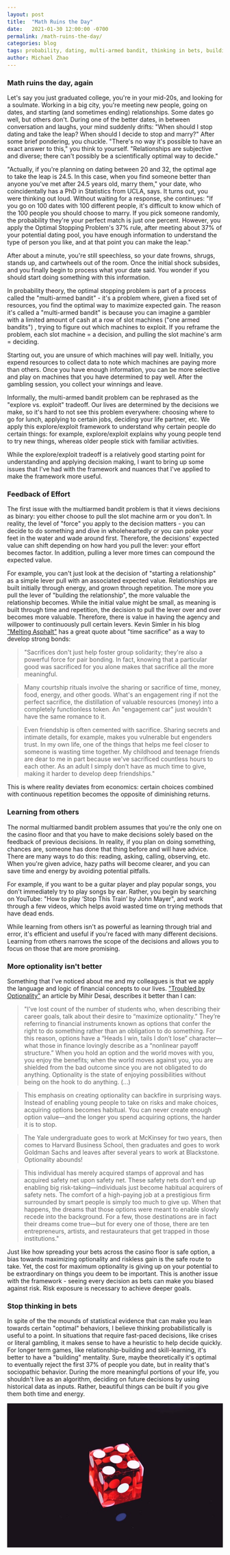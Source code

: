 ```yaml
---
layout: post
title:  "Math Ruins the Day"
date:   2021-01-30 12:00:00 -0700
permalink: /math-ruins-the-day/
categories: blog
tags: probability, dating, multi-armed bandit, thinking in bets, building, math 
author: Michael Zhao
---
```

### Math ruins the day, again
Let's say you just graduated college, you're in your mid-20s, and looking for a soulmate. Working in a big city, you're meeting new people, going on dates, and starting (and sometimes ending) relationships. Some dates go well, but others don't. During one of the better dates, in between conversation and laughs, your mind suddenly drifts: "When should I stop dating and take the leap? When should I decide to stop and marry?" After some brief pondering, you chuckle. "There's no way it's possible to have an exact answer to this," you think to yourself. "Relationships are subjective and diverse; there can't possibly be a scientifically optimal way to decide."

"Actually, if you're planning on dating between 20 and 32, the optimal age to take the leap is 24.5. In this case, when you find someone better than anyone you've met after 24.5 years old, marry them," your date, who coincidentally has a PhD in Statistics from UCLA, says. It turns out, you were thinking out loud. Without waiting for a response, she continues: "If you go on 100 dates with 100 different people, it's difficult to know which of the 100 people you should choose to marry. If you pick someone randomly, the probability they're your perfect match is just one percent. However, you apply the Optimal Stopping Problem's 37% rule, after meeting about 37% of your potential dating pool, you have enough information to understand the type of person you like, and at that point you can make the leap."

After about a minute, you're still speechless, so your date frowns, shrugs, stands up, and cartwheels out of the room. Once the initial shock subsides, and you finally begin to process what your date said. You wonder if you should start doing something with this information.

In probability theory, the optimal stopping problem is part of a process called the "multi-armed bandit" - it's a problem where, given a fixed set of resources, you find the optimal way to maximize expected gain. The reason it's called a "multi-armed bandit" is because you can imagine a gambler with a limited amount of cash at a row of slot machines ("one armed bandits") , trying to figure out which machines to exploit. If you reframe the problem, each slot machine = a decision, and pulling the slot machine's arm = deciding.

Starting out, you are unsure of which machines will pay well. Initially, you expend resources to collect data to note which machines are paying more than others. Once you have enough information, you can be more selective and play on machines that you have determined to pay well. After the gambling session, you collect your winnings and leave.

Informally, the multi-armed bandit problem can be rephrased as the "explore vs. exploit" tradeoff. Our lives are determined by the decisions we make, so it's hard to not see this problem everywhere: choosing where to go for lunch, applying to certain jobs, deciding your life partner, etc. We apply this explore/exploit framework to understand why certain people do certain things: for example, explore/exploit explains why young people tend to try new things, whereas older people stick with familiar activities.

While the explore/exploit tradeoff is a relatively good starting point for understanding and applying decision making, I want to bring up some issues that I've had with the framework and nuances that I've applied to make the framework more useful.

### Feedback of Effort
The first issue with the multiarmed bandit problem is that it views decisions as binary: you either choose to pull the slot machine arm or you don't. In reality, the level of "force" you apply to the decision matters - you can decide to do something and dive in wholeheartedly or you can poke your feet in the water and wade around first. Therefore, the decisions' expected value can shift depending on how hard you pull the lever: your effort becomes factor. In addition, pulling a lever more times can compound the expected value.

For example, you can't just look at the decision of "starting a relationship" as a simple lever pull with an associated expected value. Relationships are built initially through energy, and grown through repetition. The more you pull the lever of "building the relationship", the more valuable the relationship becomes. While the initial value might be small, as meaning is built through time and repetition, the decision to pull the lever over and over becomes more valuable. Therefore, there is value in having the agency and willpower to continuously pull certain levers. Kevin Simler in his blog ["Melting Asphalt"](https://meltingasphalt.com/religion-politics-and-self-suppression/) has a great quote about "time sacrifice" as a way to develop strong bonds:

>"Sacrifices don't just help foster group solidarity; they're also a powerful force for pair bonding. In fact, knowing that a particular good was sacrificed for you alone makes that sacrifice all the more meaningful.

>Many courtship rituals involve the sharing or sacrifice of time, money, food, energy, and other goods. What's an engagement ring if not the perfect sacrifice, the distillation of valuable resources (money) into a completely functionless token. An "engagement car" just wouldn't have the same romance to it.

>Even friendship is often cemented with sacrifice. Sharing secrets and intimate details, for example, makes you vulnerable but engenders trust. In my own life, one of the things that helps me feel closer to someone is wasting time together. My childhood and teenage friends are dear to me in part because we've sacrificed countless hours to each other. As an adult I simply don't have as much time to give, making it harder to develop deep friendships."

This is where reality deviates from economics: certain choices combined with continuous repetition becomes the opposite of diminishing returns.

### Learning from others
The normal multiarmed bandit problem assumes that you're the only one on the casino floor and that you have to make decisions solely based on the feedback of previous decisions. In reality, if you plan on doing something, chances are, someone has done that thing before and will have advice. There are many ways to do this: reading, asking, calling, observing, etc. When you're given advice, hazy paths will become clearer, and you can save time and energy by avoiding potential pitfalls.

For example, if you want to be a guitar player and play popular songs, you don't immediately try to play songs by ear. Rather, you begin by searching on YouTube: "How to play ‘Stop This Train’ by John Mayer", and work through a few videos, which helps avoid wasted time on trying methods that have dead ends.

While learning from others isn't as powerful as learning through trial and error, it's efficient and useful if you're faced with many different decisions. Learning from others narrows the scope of the decisions and allows you to focus on those that are more promising.

### More optionality isn't better
Something that I've noticed about me and my colleagues is that we apply the language and logic of financial concepts to our lives. ["Troubled by Optionality"](https://www.thecrimson.com/article/2017/5/25/desai-commencement-ed/) an article by Mihir Desai, describes it better than I can:

>"I’ve lost count of the number of students who, when describing their career goals, talk about their desire to “maximize optionality.” They’re referring to financial instruments known as options that confer the right to do something rather than an obligation to do something. For this reason, options have a “Heads I win, tails I don’t lose” character—what those in finance lovingly describe as a “nonlinear payoff structure.” When you hold an option and the world moves with you, you enjoy the benefits; when the world moves against you, you are shielded from the bad outcome since you are not obligated to do anything. Optionality is the state of enjoying possibilities without being on the hook to do anything. (...)

>This emphasis on creating optionality can backfire in surprising ways. Instead of enabling young people to take on risks and make choices, acquiring options becomes habitual. You can never create enough option value—and the longer you spend acquiring options, the harder it is to stop.

>The Yale undergraduate goes to work at McKinsey for two years, then comes to Harvard Business School, then graduates and goes to work Goldman Sachs and leaves after several years to work at Blackstone. Optionality abounds!

>This individual has merely acquired stamps of approval and has acquired safety net upon safety net. These safety nets don’t end up enabling big risk-taking—individuals just become habitual acquirers of safety nets. The comfort of a high-paying job at a prestigious firm surrounded by smart people is simply too much to give up. When that happens, the dreams that those options were meant to enable slowly recede into the background. For a few, those destinations are in fact their dreams come true—but for every one of those, there are ten entrepreneurs, artists, and restaurateurs that get trapped in those institutions."

Just like how spreading your bets across the casino floor is safe option, a bias towards maximizing optionality and riskless gain is the safe route to take. Yet, the cost for maximum optionality is giving up on your potential to be extraordinary on things you deem to be important. This is another issue with the framework - seeing every decision as bets can make you biased against risk. Risk exposure is necessary to achieve deeper goals.

### Stop thinking in bets
In spite of the the mounds of statistical evidence that can make you lean towards certain "optimal" behaviors, I believe thinking probabilistically is useful to a point. In situations that require fast-paced decisions, like crises or literal gambling, it makes sense to have a heuristic to help decide quickly. For longer term games, like relationship-building and skill-learning, it's better to have a "building" mentality. Sure, maybe theoretically it's optimal to eventually reject the first 37% of people you date, but in reality that's sociopathic behavior. During the more meaningful portions of your life, you shouldn't live as an algorithm, deciding on future decisions by using historical data as inputs. Rather, beautiful things can be built if you give them both time and energy.

![image](/assets/images/dice.jpg)

